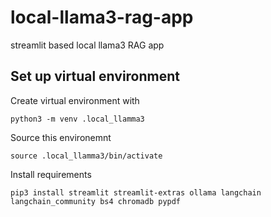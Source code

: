 # local-llama3-rag-app
streamlit based local llama3 RAG app


## Set up virtual environment

Create virtual environment with

    python3 -m venv .local_llamma3

Source this environemnt

    source .local_llamma3/bin/activate

Install requirements

    pip3 install streamlit streamlit-extras ollama langchain langchain_community bs4 chromadb pypdf
